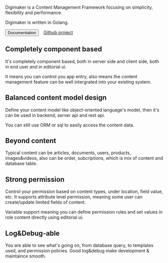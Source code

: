 Digimaker is a Content Management Framework focusing on simplicity, flexibility and performance. 

Digimaker is written in Golang.

<a href="https://digimaker.org/doc"><button class="btn btn-primary">Documentation</button></a>  &nbsp;&nbsp; <a href="https://github.com/digimakergo/digimaker">Github project</a>

## Completely component based
It's completely component based, both in server side and client side, both in end user and in editorial ui.

It means you can control you app entry, also means the content management feature can be well intergrated into your existing system.

## Balanced content model design
Define your content model like object-oriented language's model, then it's can be used in backend, server api and rest api.

You can still use ORM or sql to easily access the content data.

## Beyond content
Typical content can be articles, documents, users, products, images&videos, also can be order, subcriptions, which is mix of content and database table. 

## Strong permission
Control your permission based on content types, under location, field value, etc. It supports attribute level permission, meaning some user can create/update limited fields of content.

Variable support meaning you can define permission rules and set values in role content directly using editorial ui.

## Log&Debug-able
You are able to see what's going on, from database query, to templates used, and permission policies. Good log&debug make development & maintaince smooth.